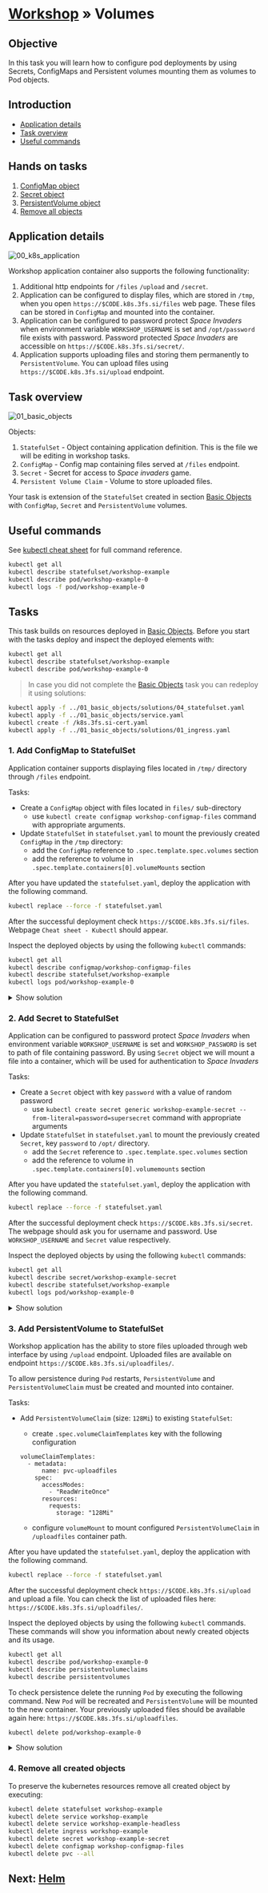 # [Workshop](../README.md) &raquo; Volumes

## Objective

In this task you will learn how to configure pod deployments by using Secrets,
ConfigMaps and Persistent volumes mounting them as volumes to Pod objects.

## Introduction

* [Application details](#application-details)
* [Task overview](#task-overview)
* [Useful commands](#useful-commands)

## Hands on tasks

1. [ConfigMap object](#1-add-configmap-to-statefulset)
2. [Secret object](#2-add-secret-to-statefulset)
3. [PersistentVolume object](#3-add-persistentvolume-to-statefulset)
4. [Remove all objects](#4-remove-all-created-objects)

## Application details

![00_k8s_application](../images/00_k8s-application_volumes.png)

Workshop application container also supports the following functionality:

1. Additional http endpoints for `/files` `/upload` and `/secret`.
2. Application can be configured to display files, which are stored in `/tmp`,
   when you open `https://$CODE.k8s.3fs.si/files` web page. These files can be
   stored in `ConfigMap` and mounted into the container.
3. Application can be configured to password protect *Space Invaders* when
   environment variable `WORKSHOP_USERNAME` is set and `/opt/password` file
   exists with password. Password protected *Space Invaders* are accessible on
   `https://$CODE.k8s.3fs.si/secret/`.
4. Application supports uploading files and storing them permanently to
   `PersistentVolume`. You can upload files using
   `https://$CODE.k8s.3fs.si/upload` endpoint.

## Task overview

![01_basic_objects](../images/02_basic_objects_volumes.png)

Objects:

1. `StatefulSet` - Object containing application definition. This is the file we will be editing in workshop tasks.
2. `ConfigMap` - Config map containing files served at `/files` endpoint.
3. `Secret` - Secret for access to *Space invaders* game.
4. `Persistent Volume Claim` - Volume to store uploaded files.

Your task is extension of the `StatefulSet` created in section [Basic
Objects](../01_basic_objects/README.md) with `ConfigMap`, `Secret` and
`PersistentVolume` volumes.

## Useful commands

See [kubectl cheat sheet](https://kubernetes.io/docs/reference/kubectl/cheatsheet/) for full command reference.

```bash
kubectl get all
kubectl describe statefulset/workshop-example
kubectl describe pod/workshop-example-0
kubectl logs -f pod/workshop-example-0
```

## Tasks

This task builds on resources deployed in [Basic
Objects](../01_basic_objects/README.md). Before you start with the tasks deploy
and inspect the deployed elements with:

```sh
kubectl get all
kubectl describe statefulset/workshop-example
kubectl describe pod/workshop-example-0
```

> In case you did not complete the [Basic
Objects](../01_basic_objects/README.md) task you can redeploy it using solutions:

```bash
kubectl apply -f ../01_basic_objects/solutions/04_statefulset.yaml
kubectl apply -f ../01_basic_objects/service.yaml
kubectl create -f /k8s.3fs.si-cert.yaml
kubectl apply -f ../01_basic_objects/solutions/01_ingress.yaml
```

### 1. Add ConfigMap to StatefulSet

Application container supports displaying files located in `/tmp/` directory through `/files` endpoint.

Tasks:

* Create a `ConfigMap` object with files located in `files/` sub-directory
  * use `kubectl create configmap workshop-configmap-files` command with appropriate arguments.
* Update `StatefulSet` in `statefulset.yaml` to mount the previously created `ConfigMap` in the `/tmp` directory:
  * add the `ConfigMap` reference to `.spec.template.spec.volumes` section
  * add the reference to volume in `.spec.template.containers[0].volumeMounts` section

After you have updated the `statefulset.yaml`, deploy the application with the following command.

```sh
kubectl replace --force -f statefulset.yaml
```

After the successful deployment check `https://$CODE.k8s.3fs.si/files`. Webpage `Cheat sheet - Kubectl` should appear.

Inspect the deployed objects by using the following `kubectl` commands:

```sh
kubectl get all
kubectl describe configmap/workshop-configmap-files
kubectl describe statefulset/workshop-example
kubectl logs pod/workshop-example-0
```

<details>
<summary>Show solution</summary>

Create a `ConfigMap` object using the following command:

```console
$ kubectl create configmap workshop-configmap-files --from-file=files/
configmap/workshop-configmap-files created
```

You can check the full `ConfigMap` file [here](./solutions/configmap.yaml).

Update `statefulset.yaml` with appropriate references in `.spec.template.spec.volumes` and `.spec.template.containers[0].volumeMounts` sections.

```diff
--- statefulset.yaml	2020-05-26 16:09:18.000000000 +0200
+++ solutions/01_statefulset.yaml	2020-05-26 16:09:32.000000000 +0200
@@ -47,5 +47,11 @@ spec:
             requests:
               cpu: 10m
               memory: 64Mi
-          volumeMounts: []
-      volumes: []
+          volumeMounts:
+            - name: workshop-files
+              mountPath: /tmp/
+              readOnly: true
+      volumes:
+        - name: workshop-files
+          configMap:
+            name: workshop-configmap-files
```

Deploy to cluster

```sh
kubectl replace --force -f statefulset.yaml
```

You can check the full `statefulset.yaml` [here](./solutions/01_statefulset.yaml).

</details>

### 2. Add Secret to StatefulSet

Application can be configured to password protect *Space Invaders* when
environment variable `WORKSHOP_USERNAME` is set and `WORKSHOP_PASSWORD` is set
to path of file containing password. By using `Secret` object we will mount a
file into a container, which will be used for authentication to *Space Invaders*

Tasks:

* Create a `Secret` object with key `password` with a value of random password
  * use `kubectl create secret generic workshop-example-secret --from-literal=password=supersecret` command with appropriate arguments
* Update `StatefulSet` in `statefulset.yaml` to mount the previously created `Secret`, key `password` to `/opt/` directory.
  * add the `Secret` reference to `.spec.template.spec.volumes` section
  * add the reference to volume in `.spec.template.containers[0].volumemounts` section

After you have updated the `statefulset.yaml`, deploy the application with the following command.

```sh
kubectl replace --force -f statefulset.yaml
```

After the successful deployment check `https://$CODE.k8s.3fs.si/secret`. The webpage should ask you for username and password. Use `WORKSHOP_USERNAME` and `Secret` value respectively.

Inspect the deployed objects by using the following `kubectl` commands:

```sh
kubectl get all
kubectl describe secret/workshop-example-secret
kubectl describe statefulset/workshop-example
kubectl logs pod/workshop-example-0
```

<details>
<summary>Show solution</summary>

Create a `Secret` object using the following command:

```console
$ kubectl create secret generic workshop-example-secret --from-literal=password=my-super-password
secret/workshop-example-secret created
```

You can check the full `Secret` file [here](./solutions/secret.yaml).

Update `statefulset.yaml` with appropriate references in `.spec.template.spec.volumes` and `.spec.template.containers[0].volumeMounts` sections.

```diff
--- 01_statefulset.yaml	2020-05-27 12:00:02.000000000 +0200
+++ 02_statefulset.yaml	2020-05-27 12:00:02.000000000 +0200
@@ -52,7 +52,16 @@ spec:
             - name: workshop-files
               mountPath: /tmp/
               readOnly: true
+            - name: workshop-secret-password
+              mountPath: /opt/
+              readOnly: true
       volumes:
         - name: workshop-files
           configMap:
             name: workshop-configmap-files
+        - name: workshop-secret-password
+          secret:
+            secretName: workshop-example-secret
+            items:
+              - key: password
+                path: password
```

Deploy updated `StatefulSet` to cluster

```sh
kubectl replace --force -f statefulset.yaml
```

Open webpage: `https://$CODE.k8s.3fs.si/secret` and password prompt should open.

You can check the whole `statefulset.yaml` file [here](./solutions/02_statefulset.yaml).

</details>

### 3. Add PersistentVolume to StatefulSet

Workshop application has the ability to store files uploaded through web interface by using `/upload` endpoint. Uploaded files are available on endpoint `https://$CODE.k8s.3fs.si/uploadfiles/`.

To allow persistence during `Pod` restarts, `PersistentVolume` and `PersistentVolumeClaim` must be created and mounted into container.

Tasks:

* Add `PersistentVolumeClaim` (size: `128Mi`) to existing `StatefulSet`:
  * create `.spec.volumeClaimTemplates` key with the following configuration

  ```console
  volumeClaimTemplates:
    - metadata:
        name: pvc-uploadfiles
      spec:
        accessModes:
          - "ReadWriteOnce"
        resources:
          requests:
            storage: "128Mi"
  ```

  * configure `volumeMount` to mount configured `PersistentVolumeClaim` in `/uploadfiles` container path.

After you have updated the `statefulset.yaml`, deploy the application with the following command.

```sh
kubectl replace --force -f statefulset.yaml
```

After the successful deployment check `https://$CODE.k8s.3fs.si/upload` and upload a file. You can check the list of uploaded files here: `https://$CODE.k8s.3fs.si/uploadfiles/`.

Inspect the deployed objects by using the following `kubectl` commands. These commands will show you information about newly created objects and its usage.

```sh
kubectl get all
kubectl describe pod/workshop-example-0
kubectl describe persistentvolumeclaims
kubectl describe persistentvolumes
```

To check persistence delete the running `Pod` by executing the following command. New `Pod` will be recreated and `PersistentVolume` will be mounted to the new container. Your previously uploaded files should be available again here: `https://$CODE.k8s.3fs.si/uploadfiles`.

```sh
kubectl delete pod/workshop-example-0
```

<details>
<summary>Show solution</summary>

Update `statefulset.yaml` file with appropriate references in `.spec.template.containers[0].volumeMounts` and `.spec.volumeClaimTemplates` sections:

```diff
--- 02_statefulset.yaml	2020-05-26 18:49:03.000000000 +0200
+++ 03_statefulset.yaml	2020-05-26 18:51:49.000000000 +0200
@@ -55,6 +55,8 @@ spec:
             - name: workshop-secret-password
               mountPath: /opt/
               readOnly: true
+            - name: pvc-uploadfiles
+              mountPath: /uploadfiles
       volumes:
         - name: workshop-files
           configMap:
@@ -65,3 +67,12 @@ spec:
             items:
               - key: password
                 path: password
+  volumeClaimTemplates:
+    - metadata:
+        name: pvc-uploadfiles
+      spec:
+        accessModes:
+          - "ReadWriteOnce"
+        resources:
+          requests:
+            storage: "128Mi"
```

Deploy updated `StatefulSet` to cluster

```sh
kubectl replace --force -f statefulset.yaml
```

You can check the whole `statefulset.yaml` file [here](./solutions/03_statefulset.yaml).

</details>

### 4. Remove all created objects

To preserve the kubernetes resources remove all created object by executing:

```sh
kubectl delete statefulset workshop-example
kubectl delete service workshop-example
kubectl delete service workshop-example-headless
kubectl delete ingress workshop-example
kubectl delete secret workshop-example-secret
kubectl delete configmap workshop-configmap-files
kubectl delete pvc --all
```

## Next: [Helm](../03_helm/README.md)
